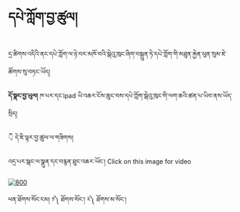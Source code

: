 #  དཔེ་ཀློག་བྱ་ཚུལ།

དྲ་ཚིགས་འདིའི་ནང་དཔེ་ཀློག་ལ་ཉེ་བར་མཁོ་བའི་སྒེའུ་ཁུང་ཞིག་བསྐྲུན་ཏེ་དཔེ་ཀློག་གི་མཐུན་རྐྱེན་ཕུན་སུམ་ཇེ་ཚོགས་སུ་བཏང་ཡོད།

**དོ་སྣང་བྱ་ཡུལ།** ཁ་པར་དང་ipad ཡི་འཆར་ངོས་ཆུང་བས་དཔེ་ཀློག་སྒེའུ་ཁུང་གི་ལག་ཆའི་ཚན་པ་ཡིབ་ནས་ཡོད་སྲིད།

👇 དེ་ཇི་ལྟར་བྱ་ཚུལ་ལ་གཟིགས།

འདྲ་པར་སྒང་ལ་སྣུན་དང་བརྙན་ཐུང་འཆར་ཡོང་། Click on this image for video

[![800](https://user-images.githubusercontent.com/28945342/229015964-82a7fac8-0c62-4bc3-b0cc-77b3c51dffda.png)](https://youtu.be/zUrFRHV-uXg)


ཕན་ཐོགས་སོང་ངམ། ༡༽ ཐོགས་སོང་། ༢༽ ཐོགས་མ་སོང་།
